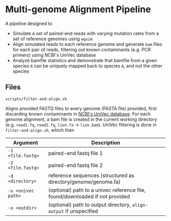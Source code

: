 # Multi-genome Alignment Pipeline

A pipeline designed to
- Simulate a set of paired-end reads with varying mutation rates from a set of reference genomes using `wgsim`
- Align simulated reads to each reference genome and generate `bam` files for each pair of reads, filtering out known contaminants (e.g. PCR primers) using NCBI's UniVec database
- Analyze bamfile statistics and demonstrate that bamfile from a given species `A` can be uniquely mapped back to species `A`, and not the other species

## Files

`scripts/filter-and-align.sh`

Aligns provided FASTQ files to every genome (FASTA file) provided, first discarding known contaminants in [NCBI's UniVec database](https://www.ncbi.nlm.nih.gov/tools/vecscreen/univec/). For each genome alignment, a bam file is created in the current working directory (e.g. `read1.fq`, `read2.fq`, `lion.fa` -> `lion.bam`). UniVec filtering is done in `filter-and-align.sh`, which then 

| Argument | Description |
|-------------------|-------------------------|
| `-1 <file.fastq>` | paired-end fastq file 1 |
| `-2 <file.fastq>` | paired-end fastq file 2 |
| `-d <directory>` | reference sequences (structured as directory/genome/genome.fa) |
| `-u <univec path>` | (optional) path to a univec reference file, found/downloaded if not provided |
| `-o <outdir>` | (optional) path to output directory, `align-output` if unspecified |



